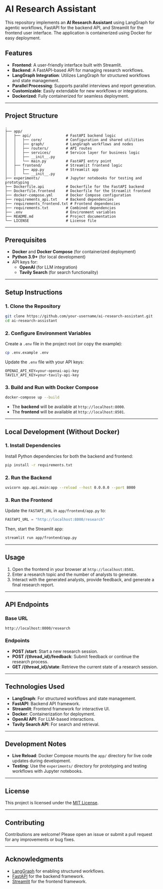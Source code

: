 # AI Research Assistant

This repository implements an **AI Research Assistant** using LangGraph for agentic workflows, FastAPI for the backend API, and Streamlit for the frontend user interface. The application is containerized using Docker for easy deployment.

## Features

- **Frontend**: A user-friendly interface built with Streamlit.
- **Backend**: A FastAPI-based API for managing research workflows.
- **LangGraph Integration**: Utilizes LangGraph for structured workflows and state management.
- **Parallel Processing**: Supports parallel interviews and report generation.
- **Customizable**: Easily extendable for new workflows or integrations.
- **Dockerized**: Fully containerized for seamless deployment.

---

## Project Structure

```plaintext
.
├── app/
│   ├── api/                # FastAPI backend logic
│   │   ├── core/           # Configuration and shared utilities
│   │   ├── graph/          # LangGraph workflows and nodes
│   │   ├── routers/        # API routes
│   │   ├── services/       # Service layer for business logic
│   │   ├── __init__.py
│   │   └── main.py         # FastAPI entry point
│   ├── frontend/           # Streamlit frontend logic
│   │   ├── app.py          # Streamlit app
│   │   └── __init__.py
├── experiments/            # Jupyter notebooks for testing and prototyping
├── Dockerfile.api          # Dockerfile for the FastAPI backend
├── Dockerfile.frontend     # Dockerfile for the Streamlit frontend
├── docker-compose.yml      # Docker Compose configuration
├── requirements_api.txt    # Backend dependencies
├── requirements_frontend.txt # Frontend dependencies
├── requirements.txt        # Combined dependencies
├── .env                    # Environment variables
├── README.md               # Project documentation
└── LICENSE                 # License file
```

---

## Prerequisites

- **Docker** and **Docker Compose** (for containerized deployment)
- **Python 3.9+** (for local development)
- API keys for:
  - **OpenAI** (for LLM integration)
  - **Tavily Search** (for search functionality)

---

## Setup Instructions

### 1. Clone the Repository
```bash
git clone https://github.com/your-username/ai-research-assistant.git
cd ai-research-assistant
```

### 2. Configure Environment Variables
Create a `.env` file in the project root (or copy the example):
```bash
cp .env.example .env
```
Update the `.env` file with your API keys:
```env
OPENAI_API_KEY=your-openai-api-key
TAVILY_API_KEY=your-tavily-api-key
```

### 3. Build and Run with Docker Compose
```bash
docker-compose up --build
```
- The **backend** will be available at `http://localhost:8000`.
- The **frontend** will be available at `http://localhost:8501`.

---

## Local Development (Without Docker)

### 1. Install Dependencies
Install Python dependencies for both the backend and frontend:
```bash
pip install -r requirements.txt
```

### 2. Run the Backend
```bash
uvicorn app.api.main:app --reload --host 0.0.0.0 --port 8000
```

### 3. Run the Frontend
Update the `FASTAPI_URL` in `app/frontend/app.py` to:
```python
FASTAPI_URL = "http://localhost:8000/research"
```
Then, start the Streamlit app:
```bash
streamlit run app/frontend/app.py
```

---

## Usage

1. Open the frontend in your browser at `http://localhost:8501`.
2. Enter a research topic and the number of analysts to generate.
3. Interact with the generated analysts, provide feedback, and generate a final research report.

---

## API Endpoints

### Base URL
`http://localhost:8000/research`

### Endpoints
- **POST /start**: Start a new research session.
- **POST /{thread_id}/feedback**: Submit feedback or continue the research process.
- **GET /{thread_id}/state**: Retrieve the current state of a research session.

---

## Technologies Used

- **LangGraph**: For structured workflows and state management.
- **FastAPI**: Backend API framework.
- **Streamlit**: Frontend framework for interactive UI.
- **Docker**: Containerization for deployment.
- **OpenAI API**: For LLM-based interactions.
- **Tavily Search API**: For search and retrieval.

---

## Development Notes

- **Live Reload**: Docker Compose mounts the `app/` directory for live code updates during development.
- **Testing**: Use the `experiments/` directory for prototyping and testing workflows with Jupyter notebooks.

---

## License

This project is licensed under the [MIT License](LICENSE).

---

## Contributing

Contributions are welcome! Please open an issue or submit a pull request for any improvements or bug fixes.

---

## Acknowledgments

- [LangGraph](https://github.com/langgraph) for enabling structured workflows.
- [FastAPI](https://fastapi.tiangolo.com/) for the backend framework.
- [Streamlit](https://streamlit.io/) for the frontend framework.